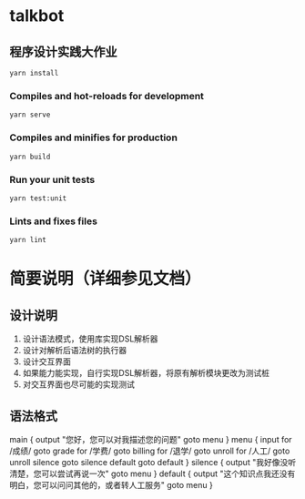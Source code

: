 # talkbot

## 程序设计实践大作业
```
yarn install
```

### Compiles and hot-reloads for development
```
yarn serve
```

### Compiles and minifies for production
```
yarn build
```

### Run your unit tests
```
yarn test:unit
```

### Lints and fixes files
```
yarn lint
```

# 简要说明（详细参见文档）

## 设计说明
 1. 设计语法模式，使用库实现DSL解析器
 2. 设计对解析后语法树的执行器
 3. 设计交互界面
 4. 如果能力能实现，自行实现DSL解析器，将原有解析模块更改为测试桩
 5. 对交互界面也尽可能的实现测试

## 语法格式
main {
    output "您好，您可以对我描述您的问题"
    goto menu
}
menu {
    input
    for /成绩/ goto grade
    for /学费/ goto billing
    for /退学/ goto unroll
    for /人工/ goto unroll
    silence goto silence
    default goto default
}
silence {
    output "我好像没听清楚，您可以尝试再说一次"
    goto menu
}
default {
    output "这个知识点我还没有明白，您可以问问其他的，或者转人工服务"
    goto menu
}